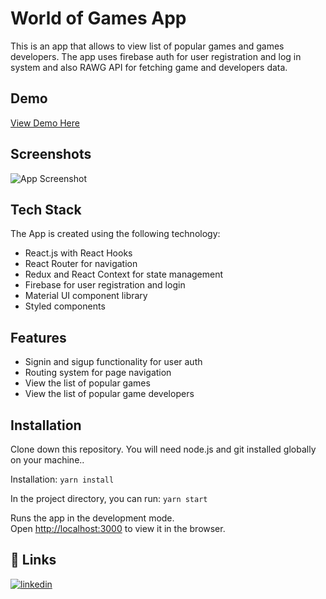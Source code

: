 # World of Games App

This is an app that allows to view list of popular games and games developers. The app uses firebase auth for user registration and log in system and also RAWG API for fetching game and developers data.
## Demo
[View Demo Here]()
## Screenshots
![App Screenshot](https://github.com/alex-voievudko/world-of-games-app/blob/main/Demo_WoG(1).gif)
## Tech Stack
The App is created using the following technology:
- React.js with React Hooks
- React Router for navigation
- Redux and React Context for state management
- Firebase for user registration and login
- Material UI component library
- Styled components

## Features
- Signin and sigup functionality for user auth
- Routing system for page navigation
- View the list of popular games
- View the list of popular game developers


## Installation

Clone down this repository. You will need node.js and git installed globally on your machine..

Installation: `yarn install`

In the project directory, you can run: `yarn start`

Runs the app in the development mode.\
Open [http://localhost:3000](http://localhost:3000) to view it in the browser.
    
## 🔗 Links
[![linkedin](https://img.shields.io/badge/linkedin-0A66C2?style=for-the-badge&logo=linkedin&logoColor=white)](https://www.linkedin.com/in/alex-voievudko/)
    

